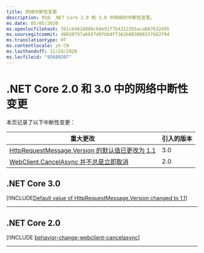 ```yaml
---
title: 网络中断性变更
description: 列出 .NET Core 2.0 和 3.0 中网络的中断性变更。
ms.date: 05/05/2020
ms.openlocfilehash: 761c6481888bcb8e91f7b4212355aca067632495
ms.sourcegitcommit: d8020797a6657d0fbbdff362b80300815f682f94
ms.translationtype: HT
ms.contentlocale: zh-CN
ms.lasthandoff: 11/24/2020
ms.locfileid: "95689207"
---
```

# <a name="networking-breaking-changes-in-net-core-20-and-30"></a>.NET Core 2.0 和 3.0 中的网络中断性变更

本页记录了以下中断性变更：

| 重大更改 | 引入的版本 |
| - | - |
| [HttpRequestMessage.Version 的默认值已更改为 1.1](#default-value-of-httprequestmessageversion-changed-to-11) | 3.0 |
| [WebClient.CancelAsync 并不总是立即取消](#webclientcancelasync-doesnt-always-cancel-immediately) | 2.0 |

## <a name="net-core-30"></a>.NET Core 3.0

[!INCLUDE[Default value of HttpRequestMessage.Version changed to 1.1](~/includes/core-changes/networking/3.0/httprequestmessage-version-change.md)]

***

## <a name="net-core-20"></a>.NET Core 2.0

[!INCLUDE [behavior-change-webclient-cancelasync](../../../includes/core-changes/networking/2.0/behavior-change-webclient-cancelasync.md)]

***
